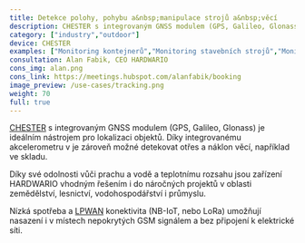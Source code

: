 ```yaml
---
title: Detekce polohy, pohybu a&nbsp;manipulace strojů a&nbsp;věcí
description: CHESTER s integrovaným GNSS modulem (GPS, Galileo, Glonass) je ideálním nástrojem pro lokalizaci objektů v logistice, zemědělství nebo průmyslu.
category: ["industry","outdoor"]
device: CHESTER
examples: ["Monitoring kontejnerů","Monitoring stavebních strojů","Monitoring mobilních toalet","Monitoring objemných předmětů ve&nbsp;venkovních skladech"]
consultation: Alan Fabik, CEO HARDWARIO
cons_img: alan.png
cons_link: https://meetings.hubspot.com/alanfabik/booking
image_preview: /use-cases/tracking.png
weight: 70
full: true
---
```


[CHESTER](/cs/chester/) s integrovaným GNSS modulem (GPS, Galileo, Glonass) je ideálním nástrojem pro lokalizaci objektů. Díky integrovanému akcelerometru v je zároveň možné detekovat otřes a náklon věcí, například ve skladu.

Díky své odolnosti vůči prachu a vodě a teplotnímu rozsahu jsou zařízení HARDWARIO vhodným řešením i do náročných projektů v oblasti zemědělství, lesnictví, vodohospodářství i průmyslu.

Nízká spotřeba a [LPWAN](/cs/blog/2020-06-09-lpwan/) konektivita (NB-IoT, nebo LoRa) umožňují nasazení i v místech nepokrytých GSM signálem a bez připojení k elektrické síti.